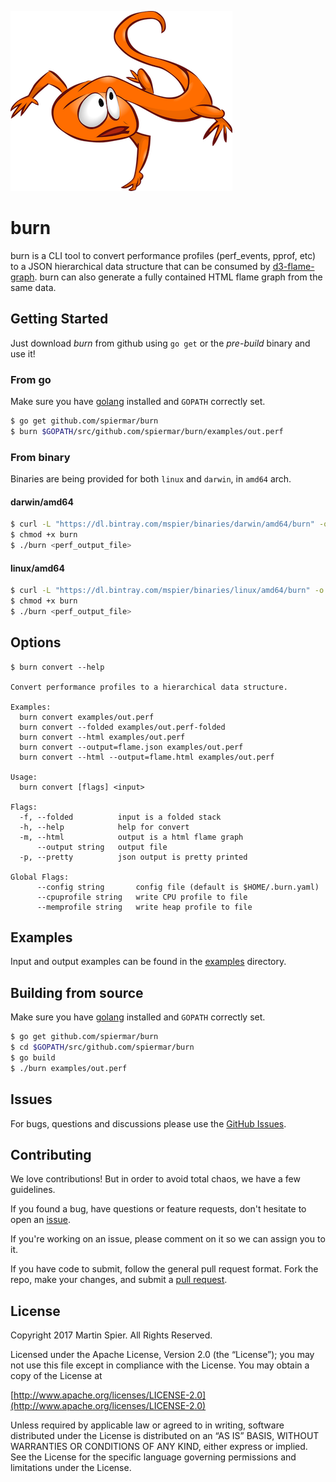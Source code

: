 ![burn](lizard.png)

# burn
burn is a CLI tool to convert performance profiles (perf_events, pprof, etc) to a JSON hierarchical data structure that can be consumed by [d3-flame-graph](https://github.com/spiermar/d3-flame-graph). burn can also generate a fully contained HTML flame graph from the same data.

## Getting Started

Just download _burn_ from github using `go get` or the _pre-build_ binary and use it!

### From go

Make sure you have [golang](https://golang.org/) installed and `GOPATH` correctly set.

```bash
$ go get github.com/spiermar/burn
$ burn $GOPATH/src/github.com/spiermar/burn/examples/out.perf
```

### From binary

Binaries are being provided for both `linux` and `darwin`, in `amd64` arch.

#### darwin/amd64

```bash
$ curl -L "https://dl.bintray.com/mspier/binaries/darwin/amd64/burn" -o burn
$ chmod +x burn
$ ./burn <perf_output_file>
```

#### linux/amd64

```bash
$ curl -L "https://dl.bintray.com/mspier/binaries/linux/amd64/burn" -o burn
$ chmod +x burn
$ ./burn <perf_output_file>
```

## Options

```
$ burn convert --help

Convert performance profiles to a hierarchical data structure.

Examples:
  burn convert examples/out.perf
  burn convert --folded examples/out.perf-folded
  burn convert --html examples/out.perf
  burn convert --output=flame.json examples/out.perf
  burn convert --html --output=flame.html examples/out.perf

Usage:
  burn convert [flags] <input>

Flags:
  -f, --folded          input is a folded stack
  -h, --help            help for convert
  -m, --html            output is a html flame graph
      --output string   output file
  -p, --pretty          json output is pretty printed

Global Flags:
      --config string       config file (default is $HOME/.burn.yaml)
      --cpuprofile string   write CPU profile to file
      --memprofile string   write heap profile to file
```

## Examples

Input and output examples can be found in the [examples](/examples) directory.

## Building from source

Make sure you have [golang](https://golang.org/) installed and `GOPATH` correctly set.

```bash
$ go get github.com/spiermar/burn
$ cd $GOPATH/src/github.com/spiermar/burn
$ go build
$ ./burn examples/out.perf
```

## Issues

For bugs, questions and discussions please use the [GitHub Issues](https://github.com/spiermar/burn/issues).

## Contributing

We love contributions! But in order to avoid total chaos, we have a few guidelines.

If you found a bug, have questions or feature requests, don't hesitate to open an [issue](https://github.com/spiermar/burn/issues).

If you're working on an issue, please comment on it so we can assign you to it.

If you have code to submit, follow the general pull request format. Fork the repo, make your changes, and submit a [pull request](https://github.com/spiermar/burn/pulls).

## License

Copyright 2017 Martin Spier. All Rights Reserved.

Licensed under the Apache License, Version 2.0 (the “License”); you may not use this file except in compliance with the License. You may obtain a copy of the License at

[http://www.apache.org/licenses/LICENSE-2.0](http://www.apache.org/licenses/LICENSE-2.0)

Unless required by applicable law or agreed to in writing, software distributed under the License is distributed on an “AS IS” BASIS, WITHOUT WARRANTIES OR CONDITIONS OF ANY KIND, either express or implied. See the License for the specific language governing permissions and limitations under the License.